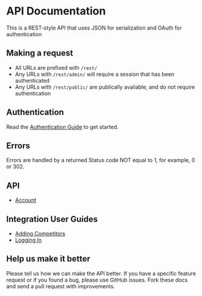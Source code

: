 API Documentation
===

This is a REST-style API that uses JSON for serialization and OAuth for authentication

Making a request
----------------

* All URLs are prefixed with `/rest/`
* Any URLs with `/rest/admin/` will require a session that has been authenticated
* Any URLs with `/rest/public/` are publically available, and do not require authentication

Authentication
--------------

Read the [Authentication Guide](https://github.com/CobiaSystems/api/wiki/Authentication-Guide) to get started.

Errors
------

Errors are handled by a returned Status code NOT equal to 1, for example, 0 or 302. 

API
-----------------------

* [Account](https://github.com/CobiaSystems/api/wiki/Account)


Integration User Guides
-----------------

* [Adding Competitors](https://github.com/CobiaSystems/api/wiki/Adding-Competitors)
* [Logging In](https://github.com/CobiaSystems/api/wiki/Logging-In)

Help us make it better
----------------------

Please tell us how we can make the API better. If you have a specific feature request or if you found a bug, please use GitHub issues. Fork these docs and send a pull request with improvements.
